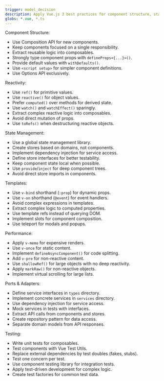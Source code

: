```yaml
---
trigger: model_decision
description: Apply Vue.js 3 best practices for component structure, state management, options API, and testability in Vue components. Ensures maintainability, performance, and separation of concerns across the application.
globs: *.vue, *.ts
---
```


Component Structure:
- Use Composition API for new components.
- Keep components focused on a single responsibility.
- Extract reusable logic into composables.
- Strongly type component props with `defineProps<{...}>()`.
- Provide default values with `withDefaults()`.
- Use `<script setup>` for simpler component definitions.
- Use Options API exclusively.

Reactivity:
- Use `ref()` for primitive values.
- Use `reactive()` for object values.
- Prefer `computed()` over methods for derived state.
- Use `watch()` and `watchEffect()` sparingly.
- Extract complex reactive logic into composables.
- Avoid direct mutation of props.
- Use `toRefs()` when destructuring reactive objects.

State Management:
- Use a global state management library.
- Create stores based on domains, not components.
- Implement dependency injection for service access.
- Define store interfaces for better testability.
- Keep component state local when possible.
- Use `provide`/`inject` for deep component trees.
- Avoid direct store imports in components.

Templates:
- Use `v-bind` shorthand (`:prop`) for dynamic props.
- Use `v-on` shorthand (`@event`) for event handlers.
- Avoid complex expressions in templates.
- Extract complex logic to computed properties.
- Use template refs instead of querying DOM.
- Implement slots for component composition.
- Use teleport for modals and popups.

Performance:
- Apply `v-memo` for expensive renders.
- Use `v-once` for static content.
- Implement `defineAsyncComponent()` for code splitting.
- Add `v-pre` for non-reactive content.
- Use `shallowRef()` for large objects with no deep reactivity.
- Apply `markRaw()` for non-reactive objects.
- Implement virtual scrolling for large lists.

Ports & Adapters:
- Define service interfaces in `types` directory.
- Implement concrete services in `services` directory.
- Use dependency injection for service access.
- Mock services in tests with interfaces.
- Extract API calls from components and stores.
- Create repository pattern for data access.
- Separate domain models from API responses.

Testing:
- Write unit tests for composables.
- Test components with Vue Test Utils.
- Replace external dependencies by test doubles (fakes, stubs).
- Test one concern per test.
- Use component testing library for integration tests.
- Apply test-driven development for complex logic.
- Create test factories for common test data.